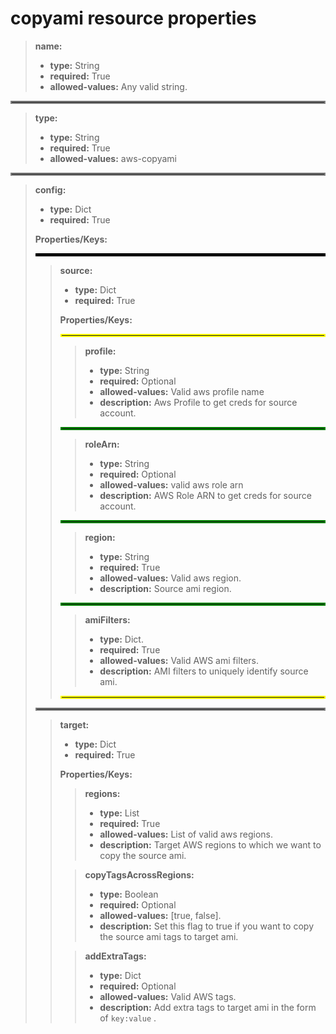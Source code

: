 # copyami resource properties

> **name:**
> - **type:** String
> - **required:** True
> - **allowed-values:** Any valid string.

<hr style="border:2px solid gray"> </hr>

> **type:**
> - **type:** String
> - **required:** True
> - **allowed-values:** aws-copyami

<hr style="border:2px solid gray"> </hr>

> **config:**
> - **type:** Dict
> - **required:** True
> >
> **Properties/Keys:**
> <hr style="border:2px solid black"> </hr>
>
>> **source:**
>> - **type:** Dict
>> - **required:** True
>> >
> >
>> **Properties/Keys:**
>> <hr style="border:2px solid yellow"> </hr>
> >
>>> **profile:**
>>> - **type:** String 
>>> - **required:** Optional
>>> - **allowed-values:** Valid aws profile name
>>> - **description:** Aws Profile to get creds for source account.
> > 
>> <hr style="border:2px solid green"> </hr>
> >
>>> **roleArn:**
>>> - **type:** String
>>> - **required:** Optional
>>> - **allowed-values:** valid aws role arn
>>> - **description:** AWS Role ARN to get creds for source account.
> >
>> <hr style="border:2px solid green"> </hr>
> >
>>> **region:**
>>> - **type:** String
>>> - **required:** True
>>> - **allowed-values:** Valid aws region.
>>> - **description:** Source ami region.
> >
>> <hr style="border:2px solid green"> </hr>
> >
>>> **amiFilters:**
>>> - **type:** Dict.
>>> - **required:** True
>>> - **allowed-values:** Valid AWS ami filters.
>>> - **description:** AMI filters to uniquely identify source ami.
>> <hr style="border:2px solid yellow"> </hr>
>
> <hr style="border:2px solid grey"> </hr>
>
>> **target:**
>> - **type:** Dict
>> - **required:** True
>> >
>> **Properties/Keys:**
>>> **regions:**
>>> - **type:** List
>>> - **required:** True
>>> - **allowed-values:** List of valid aws regions.
>>> - **description:** Target AWS regions to which we want to copy the source ami.
> >
>>> **copyTagsAcrossRegions:**
>>> - **type:** Boolean
>>> - **required:** Optional
>>> - **allowed-values:** [true, false].
>>> - **description:** Set this flag to true if you want to copy the source ami tags to target ami.
> >
>>> **addExtraTags:**
>>> - **type:** Dict
>>> - **required:** Optional
>>> - **allowed-values:** Valid AWS tags.
>>> - **description:** Add extra tags to target ami in the form of `key:value` .
